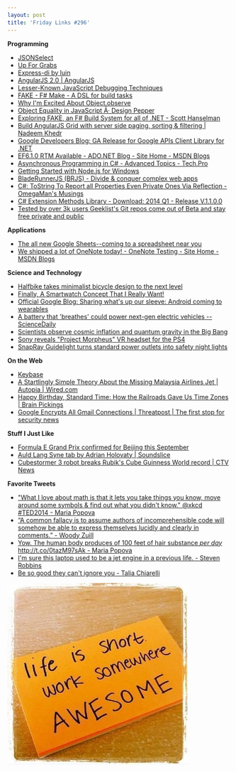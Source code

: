 ```yaml
---
layout: post
title: 'Friday Links #296'
---
```

**Programming**

  * [JSONSelect](http://jsonselect.org/?utm_source=javascriptweekly&utm_medium=email#overview)
  * [Up For Grabs](http://up-for-grabs.net/#/)
  * [Express-di by luin](http://luin.github.io/express-di/?utm_source=nodeweekly&utm_medium=email)
  * [AngularJS 2.0 | AngularJS](http://blog.angularjs.org/2014/03/angular-20.html?utm_source=javascriptweekly&utm_medium=email)
  * [Lesser-Known JavaScript Debugging Techniques](http://amasad.me/2014/03/09/lesser-known-javascript-debugging-techniques/?utm_source=javascriptweekly&utm_medium=email)
  * [FAKE - F# Make - A DSL for build tasks](http://fsharp.github.io/FAKE/)
  * [Why I'm Excited About Object.observe](http://amasad.me/2014/03/16/why-im-excited-about-objectobserve/?utm_source=javascriptweekly&utm_medium=email)
  * [Object Equality in JavaScript Â· Design Pepper](http://designpepper.com/blog/drips/object-equality-in-javascript.html?utm_source=javascriptweekly&utm_medium=email)
  * [Exploring FAKE, an F# Build System for all of .NET - Scott Hanselman](http://www.hanselman.com/blog/ExploringFAKEAnFBuildSystemForAllOfNET.aspx)
  * [Build AngularJS Grid with server side paging, sorting & filtering | Nadeem Khedr](http://nadeemkhedr.wordpress.com/2013/09/01/build-angularjs-grid-with-server-side-paging-sorting-filtering/)
  * [Google Developers Blog: GA Release for Google APIs Client Library for .NET](http://googledevelopers.blogspot.com/2014/03/ga-release-for-google-apis-client.html?utm_source=feedburner&utm_medium=feed&utm_campaign=Feed%3A+GDBcode+%28Google+Developers+Blog%29)
  * [EF6.1.0 RTM Available - ADO.NET Blog - Site Home - MSDN Blogs](http://blogs.msdn.com/b/adonet/archive/2014/03/17/ef6-1-0-rtm-available.aspx)
  * [Asynchronous Programming in C# - Advanced Topics - Tech.Pro](http://tech.pro/tutorial/1229/asynchronous-programming-in-c-advanced-topics)
  * [Getting Started with Node.js for Windows](http://blog.falafel.com/Blogs/BasemEmara/basem-emara/2014/03/18/getting-started-with-node.js-for-windows)
  * [BladeRunnerJS (BRJS) - Divide & conquer complex web apps](http://bladerunnerjs.org/?utm_source=javascriptweekly&utm_medium=email)
  * [C#: ToString To Report all Properties Even Private Ones Via Reflection - OmegaMan's Musings](http://omegacoder.com/?p=1063)
  * [C# Extension Methods Library - Download: 2014 Q1 - Release V.1.1.0.0](http://zextensionmethods.codeplex.com/releases/view/119754)
  * [Tested by over 3k users Geeklist's Git repos come out of Beta and stay free private and public](http://us2.campaign-archive1.com/?u=cf9af451f2674767755b02b35&id=4ad2f42c5c&e=96dd5cc3ed)

**Applications**

  * [The all new Google Sheets--coming to a spreadsheet near you](https://plus.google.com/u/0/+GoogleDrive/posts/NN3FRc3W9Xs)
  * [We shipped a lot of OneNote today! - OneNote Testing - Site Home - MSDN Blogs](http://blogs.msdn.com/b/johnguin/archive/2014/03/17/we-shipped-a-lot-of-onenote-today.aspx)

**Science and Technology**

  * [Halfbike takes minimalist bicycle design to the next level](http://www.gizmag.com/the-halfbike-minimalist-bicycle/31238/)
  * [Finally, A Smartwatch Concept That I Really Want!](http://www.makeuseof.com/tag/finally-a-smartwatch-concept-that-i-really-want/)
  * [Official Google Blog: Sharing what's up our sleeve: Android coming to wearables](http://googleblog.blogspot.com/2014/03/sharing-whats-up-our-sleeve-android.html)
  * [A battery that 'breathes' could power next-gen electric vehicles -- ScienceDaily](http://www.sciencedaily.com/releases/2014/03/140316102709.htm)
  * [Scientists observe cosmic inflation and quantum gravity in the Big Bang](http://www.gizmag.com/bicep2-quantum-gravity-cosmic-inflation-harvard-smithsonian/31245/)
  * [Sony reveals "Project Morpheus" VR headset for the PS4](http://www.gizmag.com/sony-virtual-reality-headset-project-morpheus/31285/)
  * [SnapRay Guidelight turns standard power outlets into safety night lights](http://www.gizmag.com/snapray-guidelight-power-outlet-night-light/31298/)

**On the Web**

  * [Keybase](https://keybase.io/)
  * [A Startlingly Simple Theory About the Missing Malaysia Airlines Jet | Autopia | Wired.com](http://www.wired.com/autopia/2014/03/mh370-electrical-fire/)
  * [Happy Birthday, Standard Time: How the Railroads Gave Us Time Zones | Brain Pickings](http://www.brainpickings.org/index.php/2014/03/19/standard-time-ted-ed/)
  * [Google Encrypts All Gmail Connections | Threatpost | The first stop for security news](https://threatpost.com/google-encrypts-all-gmail-connections/104918)

**Stuff I Just Like**

  * [Formula E Grand Prix confirmed for Beijing this September](http://www.gizmag.com/formula-e-beijing-electric-grand-prix/31237/)
  * [Auld Lang Syne tab by Adrian Holovaty | Soundslice](http://www.soundslice.com/v2/auld-lang-syne/)
  * [Cubestormer 3 robot breaks Rubik's Cube Guinness World record | CTV News](http://www.ctvnews.ca/sci-tech/lego-robot-solves-rubik-s-cube-puzzle-in-3-253-seconds-1.1732226)

**Favorite Tweets**

  * ["What I love about math is that it lets you take things you know, move around some symbols & find out what you didn't know." @xkcd #TED2014 - Maria Popova](https://twitter.com/brainpicker/status/446728531545169921)
  * [“A common fallacy is to assume authors of incomprehensible code will somehow be able to express themselves lucidly and clearly in comments.” - Woody Zuill](https://twitter.com/brainpicker/status/446728531545169921)
  * [Yow. The human body produces of 100 feet of hair substance *per day* http://t.co/0tazM97sAk - Maria Popova](http://t.co/0tazM97sAk)
  * [I'm sure this laptop used to be a jet engine in a previous life. - Steven Robbins](https://twitter.com/Grumpydev/status/445857183574814720)
  * [Be so good they can't ignore you - Talia Chiarelli](https://twitter.com/taliachi/status/445384908484014081)

[![lifeisshort](/cdn/images/blog/Windows-Live-Writer/Friday-Links-296_FA98/lifeisshort_thumb.jpg)](/cdn/images/blog/Windows-Live-Writer/Friday-Links-296_FA98/lifeisshort_2.jpg)
